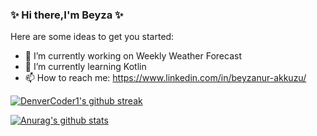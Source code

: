 ### ✨ Hi there,I'm Beyza ✨

Here are some ideas to get you started:

- 🔭 I’m currently working on Weekly Weather Forecast
- 🌱 I’m currently learning Kotlin
- 📫 How to reach me: https://www.linkedin.com/in/beyzanur-akkuzu/

[![DenverCoder1's github streak](https://github-readme-streak-stats.herokuapp.com/?user=beyzanurakkuzu&theme=blue-green)](https://github.com/DenverCoder1/github-readme-streak-stats) 

[![Anurag's github stats](https://github-readme-stats.vercel.app/api?username=beyzanurakkuzu&theme=blue-green)](https://github.com/beyzanurakkuzu/github-readme-stats)
